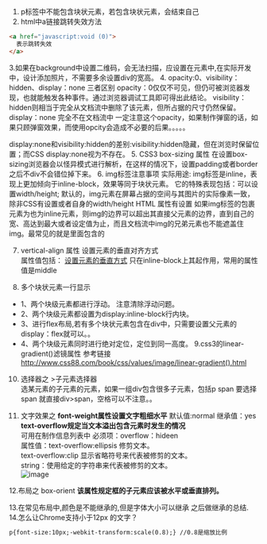 1. p标签中不能包含块状元素，若包含块状元素，会结束自己
2. html中a链接跳转失效方法
```html
<a href="javascript:void (0)">
  表示跳转失效
</a>
```
3.如果在background中设置二维码，会无法扫描，应设置在元素中,在实际开发中，设计添加照片，不需要多余设置div的宽高。
4. opacity:0、visibility：hidden、display：none 三者区别
opacity：0仅仅不可见，但仍可被浏览器发现，也就能触发各种事件。通过浏览器调试工具即可得出此结论。
visibility：hidden则相当于完全从文档流中删除了该元素，但所占据的尺寸仍然保留。
display：none 完全不在文档流中
一定注意这个opacity，如果制作弹窗的话，如果只顾弹窗效果，而使用opcity会造成不必要的后果。。。。。

display:none和visibility:hidden的差别:visibility:hidden隐藏，但在浏览时保留位置；而CSS display:none视为不存在。
5. CSS3 box-sizing 属性
  在设置box-sizing浏览器会以怪异模式进行解析，在这样的情况下，设置padding或者border之后不div不会错位掉下来。
6. img标签注意事项   实际用途:
img标签是inline，表现上更加倾向于inline-block，效果等同于块状元素。
它的特殊表现包括：可以设置width/height;
默认的，img元素在屏幕占据的空间与其图片的实际像素一致，除非CSS有设置或者自身的width/height HTML 属性有设置
如果img标签的包裹元素为也为inline元素，则img的边界可以超出其直接父元素的边界，直到自己的宽、高达到最大或者设定值为止，而且文档流中img的兄弟元素也不能遮盖住img。最常见的就是<a>里面包含的<img>


7. vertical-align 属性 
设置元素的垂直对齐方式<br/>
属性值包括：
[设置元素的垂直方式](http://www.w3school.com.cn/cssref/pr_pos_vertical-align.asp)
只在inline-block上其起作用，常用的属性值是middle

8. 多个块状元素一行显示
- 1、两个块级元素都进行浮动。   注意清除浮动问题。
- 2、两个块级元素都设置为display:inline-block行内块。
- 3、进行flex布局,若有多个块状元素包含在div中，只需要设置父元素的display：flex就可以。。
- 4、两个块级元素同时进行绝对定位，定位到同一高度。
9.css3的linear-gradient()滤镜属性
参考链接
            http://www.css88.com/book/css/values/image/linear-gradient().html

10. 选择器之 >子元素选择器 <br/>
选某元素的子元素的元素，如果一组div包含很多子元素，包括p  span
要选择span 就直接div>span，空格可以不注意。。

11. 文字效果之 
 **font-weight属性设置文字粗细水平**
        默认值:normal
        继承值：yes 
 **text-overflow规定当文本溢出包含元素时发生的情况**  
 可用在制作信息列表中
 必须项：overflow：hideen  
 属性值：text-overflow:ellipsis  修剪文本。	    
         text-overflow:clip  显示省略符号来代表被修剪的文本。	  
         string：使用给定的字符串来代表被修剪的文本。  
![image](https://github.com/Clises/pic/blob/master/font-weight.png?raw=true)

12.布局之 box-orient
**该属性规定框的子元素应该被水平或垂直排列。**

13.在常见布局中,颜色是不能继承的,但是字体大小可以继承 之后做继承的总结.
14.怎么让Chrome支持小于12px 的文字？
```html
p{font-size:10px;-webkit-transform:scale(0.8);} //0.8是缩放比例
```


